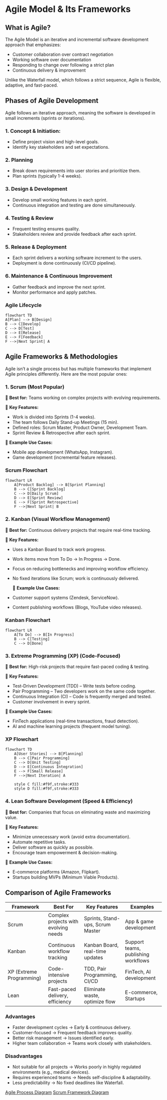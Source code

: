 # Agile Model & Its Frameworks

## What is Agile?

The Agile Model is an iterative and incremental software development approach that emphasizes:

- Customer collaboration over contract negotiation
- Working software over documentation
- Responding to change over following a strict plan
- Continuous delivery & improvement

Unlike the Waterfall model, which follows a strict sequence, Agile is flexible, adaptive, and fast-paced.

## Phases of Agile Development

Agile follows an iterative approach, meaning the software is developed in small increments (sprints or iterations).

### 1. **Concept & Initiation**:

- Define project vision and high-level goals.
- Identify key stakeholders and set expectations.

### 2. **Planning**

- Break down requirements into user stories and prioritize them.
- Plan sprints (typically 1-4 weeks).

### 3. **Design & Development**

- Develop small working features in each sprint.
- Continuous integration and testing are done simultaneously.

### 4. **Testing & Review**

- Frequent testing ensures quality.
- Stakeholders review and provide feedback after each sprint.

### 5. **Release & Deployment**

- Each sprint delivers a working software increment to the users.
- Deployment is done continuously (CI/CD pipeline).

### 6. **Maintenance & Continuous Improvement**

- Gather feedback and improve the next sprint.
- Monitor performance and apply patches.

### Agile Lifecycle

```mermaid
flowchart TD
A[Plan] --> B[Design]
B --> C[Develop]
C --> D[Test]
D --> E[Release]
E --> F[Feedback]
F -->|Next Sprint| A
```

## Agile Frameworks & Methodologies

Agile isn’t a single process but has multiple frameworks that implement Agile principles differently. Here are the most popular ones:

### 1. Scrum (Most Popular)

🔹 **Best for:** Teams working on complex projects with evolving requirements.

🔹 **Key Features:**

- Work is divided into Sprints (1-4 weeks).
- The team follows Daily Stand-up Meetings (15 min).
- Defined roles: Scrum Master, Product Owner, Development Team.
- Sprint Review & Retrospective after each sprint.

🔹 **Example Use Cases:**

- Mobile app development (WhatsApp, Instagram).
- Game development (incremental feature releases).

### Scrum Flowchart

```mermaid
flowchart LR
    A[Product Backlog] --> B[Sprint Planning]
    B --> C[Sprint Backlog]
    C --> D[Daily Scrum]
    D --> E[Sprint Review]
    E --> F[Sprint Retrospective]
    F -->|Next Sprint| B
```

### 2. Kanban (Visual Workflow Management)

🔹 **Best for:** Continuous delivery projects that require real-time tracking.

🔹 **Key Features:**

- Uses a Kanban Board to track work progress.
- Work items move from To Do → In Progress → Done.
- Focus on reducing bottlenecks and improving workflow efficiency.
- No fixed iterations like Scrum; work is continuously delivered.

  🔹 **Example Use Cases:**

- Customer support systems (Zendesk, ServiceNow).
- Content publishing workflows (Blogs, YouTube video releases).

### Kanban Flowchart

```mermaid
flowchart LR
    A[To Do] --> B[In Progress]
    B --> C[Testing]
    C --> D[Done]
```

### 3. Extreme Programming (XP) (Code-Focused)

🔹 **Best for:** High-risk projects that require fast-paced coding & testing.

🔹 **Key Features:**

- Test-Driven Development (TDD) – Write tests before coding.
- Pair Programming – Two developers work on the same code together.
- Continuous Integration (CI) – Code is frequently merged and tested.
- Customer involvement in every sprint.

🔹 **Example Use Cases:**

- FinTech applications (real-time transactions, fraud detection).
- AI and machine learning projects (frequent model tuning).

### XP Flowchart

```mermaid
flowchart TD
    A[User Stories] --> B[Planning]
    B --> C[Pair Programming]
    C --> D[Unit Testing]
    D --> E[Continuous Integration]
    E --> F[Small Release]
    F -->|Next Iteration| A

    style C fill:#f9f,stroke:#333
    style D fill:#f9f,stroke:#333
```

### 4. Lean Software Development (Speed & Efficiency)

🔹 **Best for:** Companies that focus on eliminating waste and maximizing value.

🔹 **Key Features:**

- Minimize unnecessary work (avoid extra documentation).
- Automate repetitive tasks.
- Deliver software as quickly as possible.
- Encourage team empowerment & decision-making.

🔹 **Example Use Cases:**

- E-commerce platforms (Amazon, Flipkart).
- Startups building MVPs (Minimum Viable Products).

## Comparison of Agile Frameworks

| Framework                | Best For                             | Key Features                     | Examples                            |
| ------------------------ | ------------------------------------ | -------------------------------- | ----------------------------------- |
| Scrum                    | Complex projects with evolving needs | Sprints, Stand-ups, Scrum Master | App & game development              |
| Kanban                   | Continuous workflow tracking         | Kanban Board, real-time updates  | Support teams, publishing workflows |
| XP (Extreme Programming) | Code-intensive projects              | TDD, Pair Programming, CI/CD     | FinTech, AI development             |
| Lean                     | Fast-paced delivery, efficiency      | Eliminate waste, optimize flow   | E-commerce, Startups                |

### Advantages

- Faster development cycles → Early & continuous delivery.
- Customer-focused → Frequent feedback improves quality.
- Better risk management → Issues identified early.
- Higher team collaboration → Teams work closely with stakeholders.

### Disadvantages

- Not suitable for all projects → Works poorly in highly regulated environments (e.g., medical devices).
- Requires experienced teams → Needs self-discipline & adaptability.
- Less predictability → No fixed deadlines like Waterfall.

[Agile Process Diagram](https://example.com/agile-process-diagram.png)
[Scrum Framework Diagram](https://example.com/scrum-framework-diagram.png)
